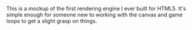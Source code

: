 This is a mockup of the first rendering engine I ever built for HTML5.  It's simple enough for someone new to working with the canvas and game loops to get a slight grasp on things.
